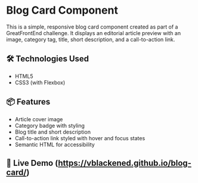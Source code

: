 # Blog Card Component

This is a simple, responsive blog card component created as part of a GreatFrontEnd challenge. It displays an editorial article preview with an image, category tag, title, short description, and a call-to-action link.

## 🛠️ Technologies Used

- HTML5
- CSS3 (with Flexbox)

## 📦 Features

- Article cover image
- Category badge with styling
- Blog title and short description
- Call-to-action link styled with hover and focus states
- Semantic HTML for accessibility

## 🔗 Live Demo (https://vblackened.github.io/blog-card/)
